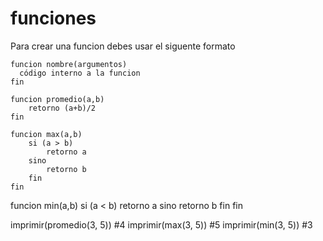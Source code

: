 # funciones
Para crear una funcion debes usar el siguente formato

```
funcion nombre(argumentos)
  código interno a la funcion
fin
```


```
funcion promedio(a,b)
    retorno (a+b)/2
fin
```

```
funcion max(a,b)
    si (a > b)
        retorno a
    sino
        retorno b
    fin
fin
```

funcion min(a,b)
    si (a < b)
        retorno a
    sino
        retorno b
    fin
fin

imprimir(promedio(3, 5)) #4
imprimir(max(3, 5)) #5
imprimir(min(3, 5)) #3